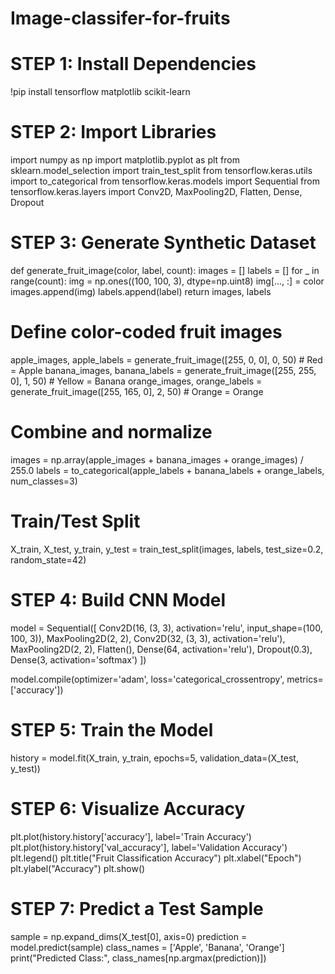 # Image-classifer-for-fruits
# STEP 1: Install Dependencies
!pip install tensorflow matplotlib scikit-learn

# STEP 2: Import Libraries
import numpy as np
import matplotlib.pyplot as plt
from sklearn.model_selection import train_test_split
from tensorflow.keras.utils import to_categorical
from tensorflow.keras.models import Sequential
from tensorflow.keras.layers import Conv2D, MaxPooling2D, Flatten, Dense, Dropout

# STEP 3: Generate Synthetic Dataset
def generate_fruit_image(color, label, count):
    images = []
    labels = []
    for _ in range(count):
        img = np.ones((100, 100, 3), dtype=np.uint8)
        img[..., :] = color
        images.append(img)
        labels.append(label)
    return images, labels

# Define color-coded fruit images
apple_images, apple_labels = generate_fruit_image([255, 0, 0], 0, 50)      # Red = Apple
banana_images, banana_labels = generate_fruit_image([255, 255, 0], 1, 50)  # Yellow = Banana
orange_images, orange_labels = generate_fruit_image([255, 165, 0], 2, 50)  # Orange = Orange

# Combine and normalize
images = np.array(apple_images + banana_images + orange_images) / 255.0
labels = to_categorical(apple_labels + banana_labels + orange_labels, num_classes=3)

# Train/Test Split
X_train, X_test, y_train, y_test = train_test_split(images, labels, test_size=0.2, random_state=42)

# STEP 4: Build CNN Model
model = Sequential([
    Conv2D(16, (3, 3), activation='relu', input_shape=(100, 100, 3)),
    MaxPooling2D(2, 2),
    Conv2D(32, (3, 3), activation='relu'),
    MaxPooling2D(2, 2),
    Flatten(),
    Dense(64, activation='relu'),
    Dropout(0.3),
    Dense(3, activation='softmax')
])

model.compile(optimizer='adam', loss='categorical_crossentropy', metrics=['accuracy'])

# STEP 5: Train the Model
history = model.fit(X_train, y_train, epochs=5, validation_data=(X_test, y_test))

# STEP 6: Visualize Accuracy
plt.plot(history.history['accuracy'], label='Train Accuracy')
plt.plot(history.history['val_accuracy'], label='Validation Accuracy')
plt.legend()
plt.title("Fruit Classification Accuracy")
plt.xlabel("Epoch")
plt.ylabel("Accuracy")
plt.show()

# STEP 7: Predict a Test Sample
sample = np.expand_dims(X_test[0], axis=0)
prediction = model.predict(sample)
class_names = ['Apple', 'Banana', 'Orange']
print("Predicted Class:", class_names[np.argmax(prediction)])

